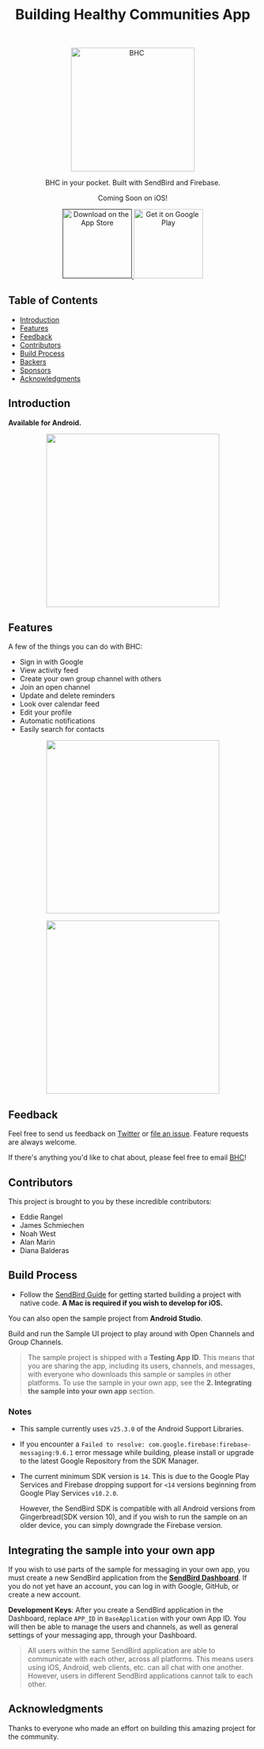 <h1 align="center"> Building Healthy Communities App </h1> <br>
<p align="center">
  <a href="https://www.healthysouthkern.org">
    <img alt="BHC" title="BHC" src="https://docs.google.com/uc?id=0Bxpf6hnE1MxYZlQxbHIweVJLMkNjYlpnX2l1YkljMkRhN0RN" width="250">
  </a>
</p>

<p align="center">
  BHC in your pocket. Built with SendBird and Firebase.
</p>
  <p align="center">
  Coming Soon on iOS!
</p>

<p align="center">
  <a href="">
    <img alt="Download on the App Store" title="App Store" src="http://i.imgur.com/0n2zqHD.png" width="140">
</a>

 <a href="https://play.google.com/store/apps/details?id=com.eddierangel.southkern.android&ah=wpZEbn4e8TKbMdNAnc8bSIzzd5w">
    <img alt="Get it on Google Play" title="Google Play" src="http://i.imgur.com/mtGRPuM.png" width="140">
  </a>
</p>

<!-- START doctoc generated TOC please keep comment here to allow auto update -->
<!-- DON'T EDIT THIS SECTION, INSTEAD RE-RUN doctoc TO UPDATE -->
## Table of Contents

- [Introduction](#introduction)
- [Features](#features)
- [Feedback](#feedback)
- [Contributors](#contributors)
- [Build Process](#build-process)
- [Backers](#backers-)
- [Sponsors](#sponsors-)
- [Acknowledgments](#acknowledgments)

<!-- END doctoc generated TOC please keep comment here to allow auto update -->

## Introduction

**Available for Android.**

<p align="center">
  <img src ="https://docs.google.com/uc?id=1FKWDZoTaWq7YVb3mA6k8zGCIT6teSmgP" width=350>
</p>

## Features

A few of the things you can do with BHC:

* Sign in with Google
* View activity feed
* Create your own group channel with others
* Join an open channel
* Update and delete reminders
* Look over calendar feed
* Edit your profile
* Automatic notifications
* Easily search for contacts

<p align="center">
  <img src = "https://docs.google.com/uc?id=1ZTLod1L3AS3Sr4Egk0sm4ONv0JA704xy" width=350>
</p>

<p align="center">
  <img src = "https://docs.google.com/uc?id=1KQAVU-2NwlVRUGKix_vbs1A1EisCnmEg" width=350>
</p>

## Feedback

Feel free to send us feedback on [Twitter](https://twitter.com/bhcsouthkern) or [file an issue](info@healthysouthkern.org). Feature requests are always welcome.

If there's anything you'd like to chat about, please feel free to email [BHC](edward.rangel@bakersfieldcollege.edu)!

## Contributors

This project is brought to you by these incredible contributors:

* Eddie Rangel
* James Schmiechen
* Noah West
* Alan Marin
* Diana Balderas

## Build Process

- Follow the [SendBird Guide](https://facebook.github.io/react-native/docs/getting-started.html) for getting started building a project with native code. **A Mac is required if you wish to develop for iOS.**

You can also open the sample project from **Android Studio**.

Build and run the Sample UI project to play around with Open Channels and Group Channels.

> The sample project is shipped with a **Testing App ID**. This means that you are sharing the app, including its users, channels, and messages, with everyone who downloads this sample or samples in other platforms. To use the sample in your own app, see the **2. Integrating the sample into your own app** section.

### Notes

* This sample currently uses `v25.3.0` of the Android Support Libraries.
* If you encounter a `Failed to resolve: com.google.firebase:firebase-messaging:9.6.1` error message while building, please install or upgrade to the latest Google Repository from the SDK Manager.
* The current minimum SDK version is `14`. This is due to the Google Play Services and Firebase dropping support for `<14` versions beginning from Google Play Services `v10.2.0`.

    However, the SendBird SDK is compatible with all Android versions from Gingerbread(SDK version 10), and if you wish to run the sample on an older device, you can simply downgrade the Firebase version.


## Integrating the sample into your own app

If you wish to use parts of the sample for messaging in your own app, you must create a new SendBird application from the **[SendBird Dashboard](https://dashboard.sendbird.com)**. If you do not yet have an account, you can log in with Google, GitHub, or create a new account.

**Development Keys**: After you create a SendBird application in the Dashboard, replace `APP_ID` in `BaseApplication` with your own App ID. You will then be able to manage the users and channels, as well as general settings of your messaging app, through your Dashboard.

> All users within the same SendBird application are able to communicate with each other, across all platforms. This means users using iOS, Android, web clients, etc. can all chat with one another. However, users in different SendBird applications cannot talk to each other.

## Acknowledgments

Thanks to everyone who made an effort on building this amazing project for the community.
